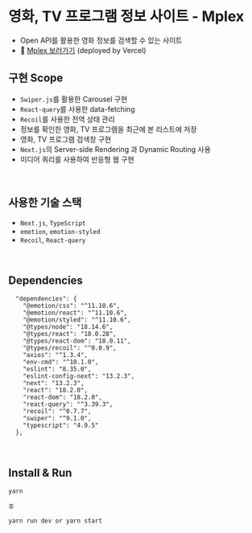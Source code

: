# 영화, TV 프로그램 정보 사이트 - **Mplex**

- Open API를 활용한 영화 정보를 검색할 수 있는 사이트
- 🔗 [Mplex 보러가기](https://mplex-imchloedev.vercel.app/) (deployed by Vercel)

## 구현 Scope

- `Swiper.js`를 활용한 Carousel 구현
- `React-query`를 사용한 data-fetching
- `Recoil`를 사용한 전역 상태 관리
- 정보를 확인한 영화, TV 프로그램을 최근에 본 리스트에 저장
- 영화, TV 프로그램 검색창 구현
- `Next.js`의 Server-side Rendering 과 Dynamic Routing 사용
- 미디어 쿼리를 사용하여 반응형 웹 구현

<br/>

## 사용한 기술 스택

- `Next.js`, `TypeScript`
- `emotion`, `emotion-styled`
- `Recoil`, `React-query`

</br>

## Dependencies

```
  "dependencies": {
    "@emotion/css": "^11.10.6",
    "@emotion/react": "^11.10.6",
    "@emotion/styled": "^11.10.6",
    "@types/node": "18.14.6",
    "@types/react": "18.0.28",
    "@types/react-dom": "18.0.11",
    "@types/recoil": "^0.0.9",
    "axios": "^1.3.4",
    "env-cmd": "^10.1.0",
    "eslint": "8.35.0",
    "eslint-config-next": "13.2.3",
    "next": "13.2.3",
    "react": "18.2.0",
    "react-dom": "18.2.0",
    "react-query": "^3.39.3",
    "recoil": "^0.7.7",
    "swiper": "^9.1.0",
    "typescript": "4.9.5"
  },
```

</br>

## Install & Run

```
yarn

후

yarn run dev or yarn start
```
